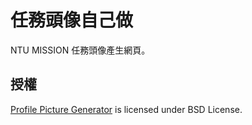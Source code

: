 # 任務頭像自己做

NTU MISSION 任務頭像產生網頁。

## 授權

[Profile Picture Generator](https://github.com/goooooooogle/profile-picture-generator/blob/master/LICENSE) is licensed under BSD License.
